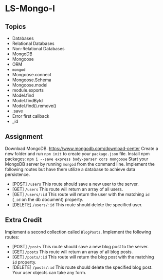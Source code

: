 # LS-Mongo-I

## Topics

* Databases
* Relational Databases
* Non-Relational Databases
* MongoDB
* Mongoose
* ORM
* `mongod`
* Mongoose.connect
* Mongoose.Schema
* Mongoose.model
* module.exports
* Model.find
* Model.findById
* Model.find().remove()
* .save
* Error first callback
* \_id

## Assignment

Download MongoDB.  https://www.mongodb.com/download-center
Create a new folder and run `npm init` to create your `package.json` file.
Install npm packages: `npm i --save express body-parser cors mongoose`
Start your MongoDB server by running `mongod` from the command line.
Implement the following routes but have them utilize a database to achieve data persistence.
* [POST] `/users` This route should save a new user to the server.
* [GET] `/users` This route will return an array of all users.
* [GET] `/users/:id` This route will return the user with the matching `id` (`_id` on the db document) property.
* [DELETE] `/users/:id` This route should delete the specified user.

## Extra Credit

Implement a second collection called `BlogPosts`.  Implement the following routes:
* [POST] `/posts` This route should save a new blog post to the server.
* [GET] `/posts` This route will return an array of all blog posts.
* [GET] `/posts/:id` This route will return the blog post with the matching `id` property.
* [DELETE] `/posts/:id` This route should delete the specified blog post.
Your user objects can take any form.

